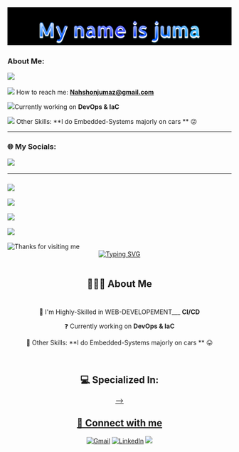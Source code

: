 
<img src="./header.png"/>
<h3 align="left">About Me:</h3>

<img height="20" src="https://acegif.com/wp-content/uploads/2020/b72nv6/partyparrt-30.gif"><br>

<img height="20" src="https://acegif.com/wp-content/uploads/2020/b72nv6/partyparrt-30.gif"> How to reach me: **Nahshonjumaz@gmail.com**<br>

<img height="20" src="https://acegif.com/wp-content/uploads/2020/b72nv6/partyparrt-30.gif">Currently working on **DevOps & IaC** <br>

<img height="20" src="https://acegif.com/wp-content/uploads/2020/b72nv6/partyparrt-30.gif"> Other Skills: **I do Embedded-Systems majorly on cars ** 😛<br>

<hr>

### 🌐 My Socials:
<p>
  <a href="https://linkedin.com/in/nashon-juma">
    <img src="https://skillicons.dev/icons?i=linkedin" />
  </a>
 
</p>

<hr><h3>

</h3>
<p>
    <img src="https://skillicons.dev/icons?i=js,ts,py,react,redux" />
</p>
<p>
    <img src="https://skillicons.dev/icons?i=firebase,supabase,nodejs,fastapi,bun" />
</p>
</p>
<p>
    <img src="https://skillicons.dev/icons?i=mongodb,postgres,prisma,redis,nginx" />
</p>
</p>
<p>
    <img src="https://skillicons.dev/icons?i=aws,gcp,tensorflow,bash,figma" />
</p>
<img height="120" alt="Thanks for visiting me" width="100%" src="https://raw.githubusercontent.com/BrunnerLivio/brunnerlivio/master/images/marquee.svg" />

<div>
<!--   <div  align='center' height='50px'>&nbsp;I'm </div> -->
  <div align='center'>
<a href="https://git.io/typing-svg"><img src="https://readme-typing-svg.demolab.com?font=Roboto&weight=500&size=50&duration=3000&pause=500&color=F7F7F7&background=14522B&center=true&vCenter=true&multiline=true&random=false&width=1100&height=175&lines=Hi+I'm+Kevin+Kim;Software+Engineer+" alt="Typing SVG" /></a>
  </div><br>
<!--   <div align='center'>&nbsp;&nbsp;&nbsp;&nbsp;&nbsp;&nbsp;Software engineer</div> -->
<!-- </div> -->

## <div align='center'>👨🏻‍💻  About Me </div><br>

<div align='center'>

🌱  I'm Highly-Skilled in WEB-DEVELOPEMENT___ **CI/CD** 

</div>

<div align='center'>

  ❓&nbsp;Currently working on **DevOps & IaC** 

</div>

<div align='center'>

🎱&nbsp;Other Skills: **I do Embedded-Systems majorly on cars ** 😛

 </div><br>





## <div align='center'>💻 Specialized In: </div>



<div>
  <a href="https://skillicons.dev">
    <div align='center'>
<!--     <img src="https://skillicons.dev/icons?i=js,ts,react,redux,html,css,angular,vue,nextjs,tailwind" /> 
      <a href="https://developer.mozilla.org/en-US/docs/Web/JavaScript"><img src="https://skillicons.dev/icons?i=js"/> </a>
      <a href="https://www.typescriptlang.org/"><img src="https://skillicons.dev/icons?i=ts"/> </a>
      <a href="https://react.dev/"><img src="https://skillicons.dev/icons?i=react"/> </a>
      <a href="https://redux.js.org/"><img src="https://skillicons.dev/icons?i=redux"/> </a>
      <a href="https://developer.mozilla.org/en-US/docs/Web/HTML"><img src="https://skillicons.dev/icons?i=html"/> </a>
      <a href="https://developer.mozilla.org/en-US/docs/Web/CSS"><img src="https://skillicons.dev/icons?i=css"/> </a>
      <a href="https://angular.io/"><img src="https://skillicons.dev/icons?i=angular"/> </a>
      <a href="https://vuejs.org/"><img src="https://skillicons.dev/icons?i=vue"/> </a>
      <a href="https://nextjs.org/"><img src="https://skillicons.dev/icons?i=nextjs"/> </a>
    </div>
    <div align='center'>
      <a href="https://www.npmjs.com/"><img src="https://skillicons.dev/icons?i=npm"/> </a>
      <a href="https://www.figma.com/"><img src="https://skillicons.dev/icons?i=figma"/> </a>
       <a href="https://vitejs.dev/"><img src="https://skillicons.dev/icons?i=vite"/> </a>
      <a href="https://tailwindcss.com/"><img src="https://skillicons.dev/icons?i=tailwind"/> </a>
      <a href="https://getbootstrap.com/"><img src="https://skillicons.dev/icons?i=bootstrap"/> </a>  
      <a href="https://mui.com/material-ui/"><img src="https://skillicons.dev/icons?i=materialui"/> </a>      
    </div>
    <div align='center'>
<!--     <img src="https://skillicons.dev/icons?i=py,flask,express,nodejs,postgres,sqlite" /> 
      <a href="https://www.python.org/"><img src="https://skillicons.dev/icons?i=py"/> </a>
      <a href="https://flask.palletsprojects.com/en/3.0.x/"><img src="https://skillicons.dev/icons?i=flask"/> </a>
      <a href="https://expressjs.com/"><img src="https://skillicons.dev/icons?i=express"/> </a>
      <a href="https://nodejs.org/en"><img src="https://skillicons.dev/icons?i=nodejs"/> </a>
      <a href="https://www.postgresql.org/"><img src="https://skillicons.dev/icons?i=postgres"/> </a>
      <a href="https://sequelize.org/"><img src="https://skillicons.dev/icons?i=sequelize"/> </a>
      <a href="https://firebase.google.com/"><img src="https://skillicons.dev/icons?i=firebase"/> </a>
      <a href="https://www.sqlite.org/"><img src="https://skillicons.dev/icons?i=sqlite"/> </a>
    </div>
    <div align='center'>-->
<!--     <img src="https://skillicons.dev/icons?i=heroku,git,docker,aws" /> 
      <a href="https://www.heroku.com/"><img src="https://skillicons.dev/icons?i=heroku"/> </a>
      <a href="https://git-scm.com/"><img src="https://skillicons.dev/icons?i=git"/> </a>
      <a href="https://www.postman.com/"><img src="https://skillicons.dev/icons?i=postman"/> </a>
      <a href="https://www.docker.com/"><img src="https://skillicons.dev/icons?i=docker"/> </a>
      <a href="https://aws.amazon.com/"><img src="https://skillicons.dev/icons?i=aws"/> </a>
    </div>
  </a>
</div>-->-->




## <div align='center'> 💬 Connect with me  </div>


<div align='center'>

[![Gmail](https://img.shields.io/badge/Gmail-D14836?style=for-the-badge&logo=gmail&logoColor=white)](mailto:kebonkim@gmail.com)
[![LinkedIn](https://img.shields.io/badge/LinkedIn-0077B5?style=for-the-badge&logo=linkedin&logoColor=white)](https://www.linkedin.com/in/kevin-kim-a88429150/)
 <a href="https://twitter.com/nashon-juma">
    <img src="https://skillicons.dev/icons?i=twitter" />
  </a>
</div>

